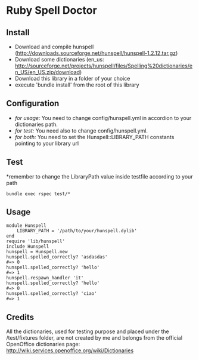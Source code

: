Ruby Spell Doctor
============

Install
-------

* Download and compile hunspell (http://downloads.sourceforge.net/hunspell/hunspell-1.2.12.tar.gz)
* Download some dictionaries (en_us: http://sourceforge.net/projects/hunspell/files/Spelling%20dictionaries/en_US/en_US.zip/download)
* Download this library in a folder of your choice
* execute 'bundle install' from the root of this library

Configuration
-------------

* *for usage:* You need to change config/hunspell.yml in accordion to your dictionaries path.
* *for test:*  You need also to change config/hunspell.yml.
* *for both:*  You need to set the Hunspell::LIBRARY_PATH constants pointing to your library url

Test
----
*remember to change the LibraryPath value inside testfile according to your path

    bundle exec rspec test/*

Usage
-----

    module Hunspell
        LIBRARY_PATH = '/path/to/your/hunspell.dylib'
    end
    require 'lib/hunspell'
    include Hunspell
    hunspell = Hunspell.new 
    hunspell.spelled_correctly? 'asdasdas' 
    #=> 0 
    hunspell.spelled_correctly? 'hello'
    #=> 1
    hunspell.respawn_handler 'it'
    hunspell.spelled_correctly? 'hello'
    #=> 0
    hunspell.spelled_correctly? 'ciao'
    #=> 1

Credits
-------
All the dictionaries, used for testing purpose and placed under the /test/fixtures folder, are
not created by me and belongs from the official OpenOffice dictionaries page: 
http://wiki.services.openoffice.org/wiki/Dictionaries

